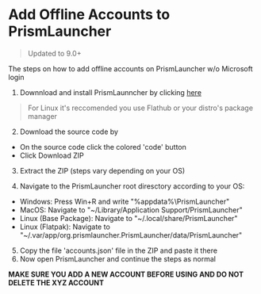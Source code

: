 # Add Offline Accounts to PrismLauncher 

> Updated to 9.0+

The steps on how to add offline accounts on PrismLauncher w/o Microsoft login

1) Downnload and install PrismLaunncher by clicking [here](https://prismlauncher.org/download/)
> For Linux it's reccomended you use Flathub or your distro's package manager

2) Download the source code by
* On the source code click the colored 'code' button
* Click Download ZIP

3) Extract the ZIP (steps vary depending on your OS)
  
4) Navigate to the PrismLauncher root diresctory according to your OS:
* Windows: Press Win+R and write "%appdata%\PrismLauncher"
* MacOS: Navigate to "~/Library/Application Support/PrismLauncher"
* Linux (Base Package): Navigate to "~/.local/share/PrismLauncher"
* Linux (Flatpak): Navigate to "~/.var/app/org.prismlauncher.PrismLauncher/data/PrismLauncher"

5) Copy the file 'accounts.json' file in the ZIP and paste it there
6) Now open PrismLauncher and continue the steps as normal

__MAKE SURE YOU ADD A NEW ACCOUNT BEFORE USING AND DO NOT DELETE THE XYZ ACCOUNT__
